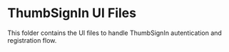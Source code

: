 # ThumbSignIn UI Files

This folder contains the UI files to handle ThumbSignIn autentication and registration flow.
